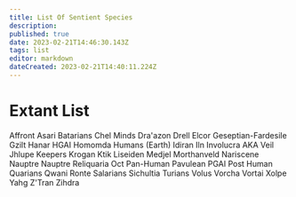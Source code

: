 ```yaml
---
title: List Of Sentient Species
description: 
published: true
date: 2023-02-21T14:46:30.143Z
tags: list
editor: markdown
dateCreated: 2023-02-21T14:40:11.224Z
---
```


# Extant List
Affront
Asari
Batarians
Chel
Minds
Dra'azon
Drell
Elcor
Geseptian-Fardesile
Gzilt
Hanar
HGAI
Homomda
Humans (Earth)
Idiran
Iln
Involucra AKA Veil
Jhlupe
Keepers
Krogan
Ktik
Liseiden
Medjel
Morthanveld
Nariscene
Nauptre
Nauptre Reliquaria
Oct
Pan-Human
Pavulean
PGAI
Post Human
Quarians
Qwani
Ronte
Salarians
Sichultia
Turians
Volus
Vorcha
Vortai
Xolpe
Yahg
Z'Tran
Zihdra
